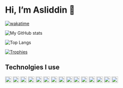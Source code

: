 # Hi, I’m Asliddin 👋

<!-- - 🌱 I’m currently learning Django framework -->

<!---
- 👀 I’m interested in ...
- 💞️ I’m looking to collaborate on ...
- 📫 How to reach me ...
--->

[![wakatime](https://wakatime.com/badge/user/31926b20-69ad-49ae-a3b2-363bb9db3ebc.svg?style=for-the-badge)](https://wakatime.com/@31926b20-69ad-49ae-a3b2-363bb9db3ebc)

![My GitHub stats](https://github-readme-stats.vercel.app/api?username=asliddin2002developer&show_icons=true&theme=github_light&count_private=true)

![Top Langs](https://github-readme-stats.vercel.app/api/top-langs/?username=DiyorbekOlimov&layout=compact&&theme=github_dark)

[![Trophies](https://github-profile-trophy.vercel.app/?username=DiyorbekOlimov&theme=dracula&column=3&margin-w=10&margin-h=10&no-bg=true)](https://github.com/ryo-ma/github-profile-trophy)


## Technolgies I use
<a href="https://www.python.org/" title="Python"><img src="https://github.com/get-icon/geticon/raw/master/icons/python.svg" alt="Python" width="21px" height="21px"></a>
<a href="https://www.djangoproject.com/" title="Django"><img src="https://github.com/get-icon/geticon/raw/master/icons/django.svg" alt="Django" width="21px" height="21px"></a>
<a href="https://flask.palletsprojects.com/" title="Flask"><img src="https://github.com/get-icon/geticon/raw/master/icons/flask.svg" alt="Flask" width="21px" height="21px"></a>
<a href="https://fastapi.tiangolo.com/" title="Fast API"><img src="https://fastapi.tiangolo.com/img/logo-margin/logo-teal-vector.svg" alt="Fast API" height="21px"></a>
<a href="https://www.postgresql.org/" title="PostgreSQL"><img src="https://github.com/get-icon/geticon/raw/master/icons/postgresql.svg" alt="PostgreSQL" width="21px" height="21px"></a>
<a href="https://developer.mozilla.org/en-US/docs/Web/JavaScript" title="JavaScript"><img src="https://github.com/get-icon/geticon/raw/master/icons/javascript.svg" alt="JavaScript" width="21px" height="21px"></a>
<a href="https://www.typescriptlang.org/" title="Typescript"><img src="https://github.com/get-icon/geticon/raw/master/icons/typescript-icon.svg" alt="Typescript" width="21px" height="21px"></a>
<a href="https://jquery.com/" title="jQuery"><img src="https://github.com/get-icon/geticon/raw/master/icons/jquery-icon.svg" alt="jQuery" width="21px" height="21px"></a>
<a href="https://getbootstrap.com/" title="Bootstrap"><img src="https://github.com/get-icon/geticon/raw/master/icons/bootstrap.svg" alt="Bootstrap" width="21px" height="21px"></a>
<a href="https://www.docker.com/" title="docker"><img src="https://github.com/get-icon/geticon/raw/master/icons/docker-icon.svg" alt="docker" width="21px" height="21px"></a>
<a href="https://git-scm.com/" title="Git"><img src="https://github.com/get-icon/geticon/raw/master/icons/git-icon.svg" alt="Git" width="21px" height="21px"></a>
<a href="https://code.visualstudio.com/" title="Visual Studio Code"><img src="https://github.com/get-icon/geticon/raw/master/icons/visual-studio-code.svg" alt="Visual Studio Code" width="21px" height="21px"></a>
<a href="https://linux.org/" title="Linux"><img src="https://github.com/get-icon/geticon/raw/master/icons/linux-tux.svg" alt="Linux" width="21px" height="21px"></a>
<a href="https://archlinux.org/" title="Arch Linux"><img src="https://github.com/get-icon/geticon/raw/master/icons/archlinux.svg" alt="Arch Linux" width="21px" height="21px"></a>
<a href="https://en.wikipedia.org/wiki/Terminal" title="Terminal"><img src="https://github.com/get-icon/geticon/raw/master/icons/bash.svg" alt="Terminal" width="21px" height="21px"></a>
